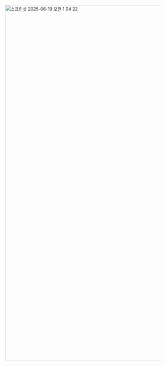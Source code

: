 <img width="1153" alt="스크린샷 2025-06-19 오전 1 04 22" src="https://github.com/user-attachments/assets/5c722b54-3f07-4b70-8bd9-240fdc2d2aff" />


